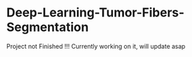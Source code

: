 # Deep-Learning-Tumor-Fibers-Segmentation

Project not Finished !!!
Currently working on it, will update asap
